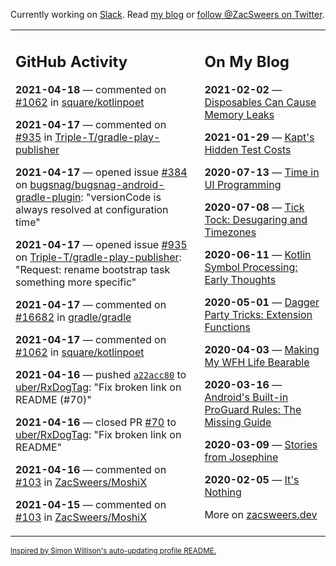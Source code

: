Currently working on [Slack](https://slack.com/). Read [my blog](https://zacsweers.dev/) or [follow @ZacSweers on Twitter](https://twitter.com/ZacSweers).

<table><tr><td valign="top" width="60%">

## GitHub Activity
<!-- githubActivity starts -->
**2021-04-18** — commented on [#1062](https://github.com/square/kotlinpoet/issues/1062#issuecomment-822021382) in [square/kotlinpoet](https://api.github.com/repos/square/kotlinpoet)

**2021-04-17** — commented on [#935](https://github.com/Triple-T/gradle-play-publisher/issues/935#issuecomment-821893979) in [Triple-T/gradle-play-publisher](https://api.github.com/repos/Triple-T/gradle-play-publisher)

**2021-04-17** — opened issue [#384](https://api.github.com/repos/bugsnag/bugsnag-android-gradle-plugin/issues/384) on [bugsnag/bugsnag-android-gradle-plugin](https://api.github.com/repos/bugsnag/bugsnag-android-gradle-plugin): "versionCode is always resolved at configuration time"

**2021-04-17** — opened issue [#935](https://api.github.com/repos/Triple-T/gradle-play-publisher/issues/935) on [Triple-T/gradle-play-publisher](https://api.github.com/repos/Triple-T/gradle-play-publisher): "Request: rename bootstrap task something more specific"

**2021-04-17** — commented on [#16682](https://github.com/gradle/gradle/issues/16682#issuecomment-821880395) in [gradle/gradle](https://api.github.com/repos/gradle/gradle)

**2021-04-17** — commented on [#1062](https://github.com/square/kotlinpoet/issues/1062#issuecomment-821857356) in [square/kotlinpoet](https://api.github.com/repos/square/kotlinpoet)

**2021-04-16** — pushed [`a22acc80`](https://github.com/uber/RxDogTag/commit/a22acc80e831efd8bc3c8918628a83dd86af9f02) to [uber/RxDogTag](https://api.github.com/repos/uber/RxDogTag): "Fix broken link on README (#70)"

**2021-04-16** — closed PR [#70](https://api.github.com/repos/uber/RxDogTag/pulls/70) to [uber/RxDogTag](https://api.github.com/repos/uber/RxDogTag): "Fix broken link on README"

**2021-04-16** — commented on [#103](https://github.com/ZacSweers/MoshiX/issues/103#issuecomment-820916053) in [ZacSweers/MoshiX](https://api.github.com/repos/ZacSweers/MoshiX)

**2021-04-15** — commented on [#103](https://github.com/ZacSweers/MoshiX/issues/103#issuecomment-820787715) in [ZacSweers/MoshiX](https://api.github.com/repos/ZacSweers/MoshiX)
<!-- githubActivity ends -->
</td><td valign="top" width="40%">

## On My Blog
<!-- blog starts -->
**2021-02-02** — [Disposables Can Cause Memory Leaks](https://www.zacsweers.dev/disposables-can-cause-memory-leaks/)

**2021-01-29** — [Kapt's Hidden Test Costs](https://www.zacsweers.dev/kapts-hidden-test-costs/)

**2020-07-13** — [Time in UI Programming](https://www.zacsweers.dev/time-in-ui/)

**2020-07-08** — [Tick Tock: Desugaring and Timezones](https://www.zacsweers.dev/ticktock-desugaring-timezones/)

**2020-06-11** — [Kotlin Symbol Processing: Early Thoughts](https://www.zacsweers.dev/kotlin-symbol-processor-early-thoughts/)

**2020-05-01** — [Dagger Party Tricks: Extension Functions](https://www.zacsweers.dev/dagger-party-tricks-extension-functions/)

**2020-04-03** — [Making My WFH Life Bearable](https://www.zacsweers.dev/making-wfh-life-bearable/)

**2020-03-16** — [Android's Built-in ProGuard Rules: The Missing Guide](https://www.zacsweers.dev/android-proguard-rules/)

**2020-03-09** — [Stories from Josephine](https://www.zacsweers.dev/stories-from-josephine/)

**2020-02-05** — [It's Nothing](https://www.zacsweers.dev/its-nothing/)
<!-- blog ends -->
More on [zacsweers.dev](https://zacsweers.dev/)
</td></tr></table>

<sub><a href="https://simonwillison.net/2020/Jul/10/self-updating-profile-readme/">Inspired by Simon Willison's auto-updating profile README.</a></sub>